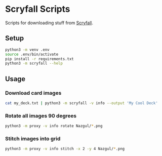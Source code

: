 # Scryfall Scripts

Scripts for downloading stuff from [Scryfall](https://scryfall.com).

## Setup

```bash
python3 -m venv .env
source .env/bin/activate
pip install -r requirements.txt
python3 -m scryfall --help
```

## Usage

### Download card images

```bash
cat my_deck.txt | python3 -m scryfall -v info --output 'My Cool Deck'
```

### Rotate all images 90 degrees

```bash
python3 -m proxy -v info rotate Nazgul/*.png
```

### Stitch images into grid

```bash
python3 -m proxy -v info stitch -x 2 -y 4 Nazgul/*.png
```

